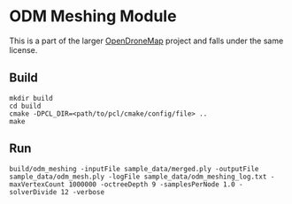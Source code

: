 # ODM Meshing Module

This is a part of the larger [OpenDroneMap](https://opendronemap.org/) project and falls under the same license.

## Build

```
mkdir build
cd build
cmake -DPCL_DIR=<path/to/pcl/cmake/config/file> ..
make
```

## Run

```
build/odm_meshing -inputFile sample_data/merged.ply -outputFile sample_data/odm_mesh.ply -logFile sample_data/odm_meshing_log.txt -maxVertexCount 1000000 -octreeDepth 9 -samplesPerNode 1.0 -solverDivide 12 -verbose
```